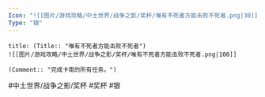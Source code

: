 ```yaml
---
Icon: "![[图片/游戏攻略/中土世界/战争之影/奖杯/唯有不死者方能击败不死者.png|30]]"
Type: "银"
---
```

```ad-common-silver-trophy
title: (Title:: "唯有不死者方能击败不死者")
![[图片/游戏攻略/中土世界/战争之影/奖杯/唯有不死者方能击败不死者.png|100]]

(Comment:: "完成卡南的所有任务。")
```

#中土世界/战争之影/奖杯 #奖杯 #银
